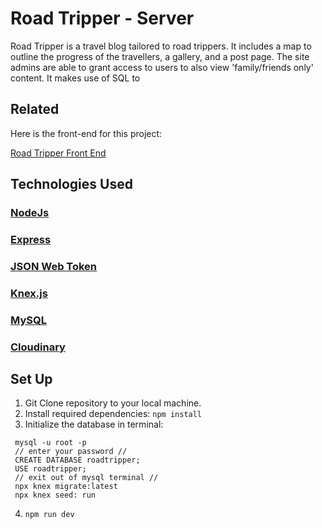 # Road Tripper - Server 
Road Tripper is a travel blog tailored to road trippers. It includes a map to outline the progress of the travellers, a gallery, and a post page. The site admins are able to grant access to users to also view 'family/friends only' content. It makes use of SQL to 

## Related
Here is the front-end for this project:

[Road Tripper Front End](https://github.com/erit27/road-tripper-frontend)

## Technologies Used
### [NodeJs](https://nodejs.org/en/)
### [Express](https://expressjs.com/)
### [JSON Web Token](https://jwt.io/)
### [Knex.js](https://knexjs.org/)
### [MySQL](https://www.mysql.com/)
### [Cloudinary](https://cloudinary.com/)
<!-- ###Framework: React
###API's: Cloudinary, Google Maps
###Librarys: -->

## Set Up
1. Git Clone repository to your local machine. 
2. Install required dependencies: 
``` npm install ```
3. Initialize the database in terminal:
``` 
 mysql -u root -p
 // enter your password //
 CREATE DATABASE roadtripper;
 USE roadtripper;
 // exit out of mysql terminal //
 npx knex migrate:latest
 npx knex seed: run
```
4. ``` npm run dev ```